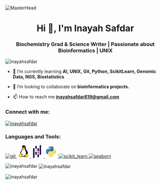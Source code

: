![MasterHead](https://raheelqamar.com/wp-content/uploads/2021/05/bioinformatics.jpg)
<h1 align="center">Hi 👋, I'm Inayah Safdar</h1>
<h3 align="center">Biochemistry Grad & Science Writer | Passionate about Bioinformatics | UNIX</h3>

<p align="left"> <img src="https://komarev.com/ghpvc/?username=inayahsafdar&label=Profile%20views&color=0e75b6&style=flat" alt="inayahsafdar" /> </p>

- 🌱 I’m currently learning **AI, UNIX, Git, Python, ScikitLearn, Genomic Data, NGS, Biostatistics**

- 👯 I’m looking to collaborate on **bioinformatics projects.**

- 📫 How to reach me **inayahsafdar819@gmail.com**

<h3 align="left">Connect with me:</h3>
<p align="left">
<a href="https://linkedin.com/in/inayahsafdar" target="blank"><img align="center" src="https://raw.githubusercontent.com/rahuldkjain/github-profile-readme-generator/master/src/images/icons/Social/linked-in-alt.svg" alt="inayahsafdar" height="30" width="40" /></a>
</p>

<h3 align="left">Languages and Tools:</h3>
<p align="left"> <a href="https://git-scm.com/" target="_blank" rel="noreferrer"> <img src="https://www.vectorlogo.zone/logos/git-scm/git-scm-icon.svg" alt="git" width="40" height="40"/> </a> <a href="https://www.linux.org/" target="_blank" rel="noreferrer"> <img src="https://raw.githubusercontent.com/devicons/devicon/master/icons/linux/linux-original.svg" alt="linux" width="40" height="40"/> </a> <a href="https://pandas.pydata.org/" target="_blank" rel="noreferrer"> <img src="https://raw.githubusercontent.com/devicons/devicon/2ae2a900d2f041da66e950e4d48052658d850630/icons/pandas/pandas-original.svg" alt="pandas" width="40" height="40"/> </a> <a href="https://www.python.org" target="_blank" rel="noreferrer"> <img src="https://raw.githubusercontent.com/devicons/devicon/master/icons/python/python-original.svg" alt="python" width="40" height="40"/> </a> <a href="https://scikit-learn.org/" target="_blank" rel="noreferrer"> <img src="https://upload.wikimedia.org/wikipedia/commons/0/05/Scikit_learn_logo_small.svg" alt="scikit_learn" width="40" height="40"/> </a> <a href="https://seaborn.pydata.org/" target="_blank" rel="noreferrer"> <img src="https://seaborn.pydata.org/_images/logo-mark-lightbg.svg" alt="seaborn" width="40" height="40"/> </a> </p>

<p><img align="left" src="https://github-readme-stats.vercel.app/api/top-langs?username=inayahsafdar&show_icons=true&locale=en&layout=compact" alt="inayahsafdar" /></p>

<p>&nbsp;<img align="center" src="https://github-readme-stats.vercel.app/api?username=inayahsafdar&show_icons=true&locale=en" alt="inayahsafdar" /></p>

<p><img align="center" src="https://github-readme-streak-stats.herokuapp.com/?user=inayahsafdar&" alt="inayahsafdar" /></p>
